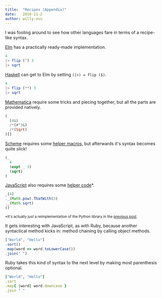 ```yaml
---
title:  "Recipes (Appendix)"
date:   2016-11-2
author: willy-vvu
---
```


I was fooling around to see how other languages fare in terms of a recipe-like syntax.

[Elm](elm-lang.org) has a practically ready-made implementation.

```haskell
4
|> flip (^) 3
|> sqrt
```

[Haskell](https://www.haskell.org/) can get to Elm by setting `(|>) = flip ($)`.

```haskell
4
|> flip (**) 3
|> sqrt
```

[Mathematica](https://www.wolfram.com/mathematica/) require some tricks and piecing together, but all the parts are provided natively.

```haskell
(
  (4&)
  /*(#^3&)
  /*(Sqrt)
)[]
```

[Scheme](https://en.wikipedia.org/wiki/Scheme_(programming_language)) requires some [helper macros](https://gist.github.com/willy-vvu/a388e632130b0919edf29fa11f38ccdd), but afterwards it's syntax becomes quite slick!

```scheme
(_
  4
  (expt _ 3)
  (sqrt)
)
```

[JavaScript](https://en.wikipedia.org/wiki/JavaScript) also requires some [helper code](https://gist.github.com/willy-vvu/7ee6d94341df56fe6a8bf3be4194d2ea)*.

```javascript
_(4)
._(Math.pow).ThatWith(3)
._(Math.sqrt)
()
```

<sup>*It's actually just a reimplementation of the Python library in the [previous post](/hidden-bits/2016/10/28/recipes.html).</sup>

It gets interesting with JavaScript, as with Ruby, because another syntactical method kicks in: method chaining by calling object methods.

```javascript
["World", "Hello"]
.sort()
.map(word => word.toLowerCase())
.join(" ")
```

Ruby takes this kind of syntax to the next level by making most parenthesis optional.

```ruby
["World", "Hello"]
.sort
.map{ |word| word.downcase }
.join " "
```
